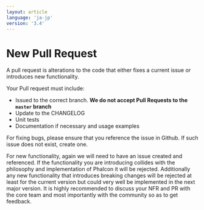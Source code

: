 ```yaml
---
layout: article
language: 'ja-jp'
version: '3.4'
---
```


# New Pull Request

A pull request is alterations to the code that either fixes a current issue or introduces new functionality.

Your Pull request must include:

* Issued to the correct branch. **We do not accept Pull Requests to the `master` branch**
* Update to the CHANGELOG
* Unit tests
* Documentation if necessary and usage examples

For fixing bugs, please ensure that you reference the issue in Github. If such issue does not exist, create one.

For new functionality, again we will need to have an issue created and referenced. If the functionality you are introducing collides with the philosophy and implementation of Phalcon it will be rejected. Additionally any new functionality that introduces breaking changes will be rejected at least for the current version but could very well be implemented in the next major version. It is highly recommended to discuss your NFR and PR with the core team and most importantly with the community so as to get feedback.